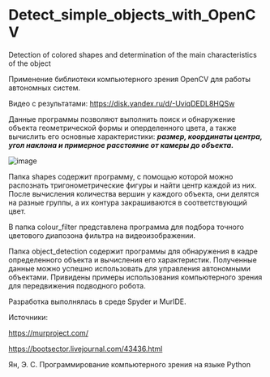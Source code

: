 # Detect_simple_objects_with_OpenCV
Detection of colored shapes and determination of the main characteristics of the object

Применение библиотеки компьютерного зрения OpenCV для работы автономных систем.

Видео с результатами: https://disk.yandex.ru/d/-UviqDEDL8HQSw

Данные программы позволяют выполнить поиск и обнаружение объекта геометрической формы и оперделенного цвета, а также вычислить
его основные характеристики: ***размер, координаты центра, угол наклона и примерное расстояние от камеры до объекта.***

![image](https://user-images.githubusercontent.com/80031169/125280344-9cd9ac80-e31d-11eb-8f32-e97d598a6967.png)

Папка shapes содержит программу, с помощью которой можно распознать тригонометрические фигуры и найти центр каждой из них. После вычисления количества вершин у каждого объекта, они делятся на разные группы, а их контура закрашиваются в соответствующий цвет. 

В папка colour_filter представлена программа для подбора точного цветового диапозона фильтра на видеоизображении.

Папка object_detection содержит программы для обнаружения в кадре определенного объекта и вычисления его характеристик. Полученные данные можно успешно использовать для управления автономными объектами. Привидены примеры использования компьютерного зрения для передвижения подводного робота.

Разработка выполнялась в среде Spyder и MurIDE.

Источники:

https://murproject.com/

https://bootsector.livejournal.com/43436.html

Ян, Э. С. Программирование компьютерного зрения на языке Python 
